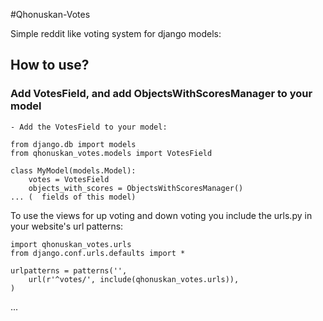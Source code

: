 #Qhonuskan-Votes

Simple reddit like voting system for django models:

## How to use?

### Add VotesField, and add ObjectsWithScoresManager to your model

    - Add the VotesField to your model:

    from django.db import models
    from qhonuskan_votes.models import VotesField

    class MyModel(models.Model):
        votes = VotesField
        objects_with_scores = ObjectsWithScoresManager()
	... (  fields of this model)

To use the views for up voting and down voting you include the urls.py in your website's url patterns:

	import qhonuskan_votes.urls
	from django.conf.urls.defaults import *

	urlpatterns = patterns('',
	    url(r'^votes/', include(qhonuskan_votes.urls)),
	)
	
...